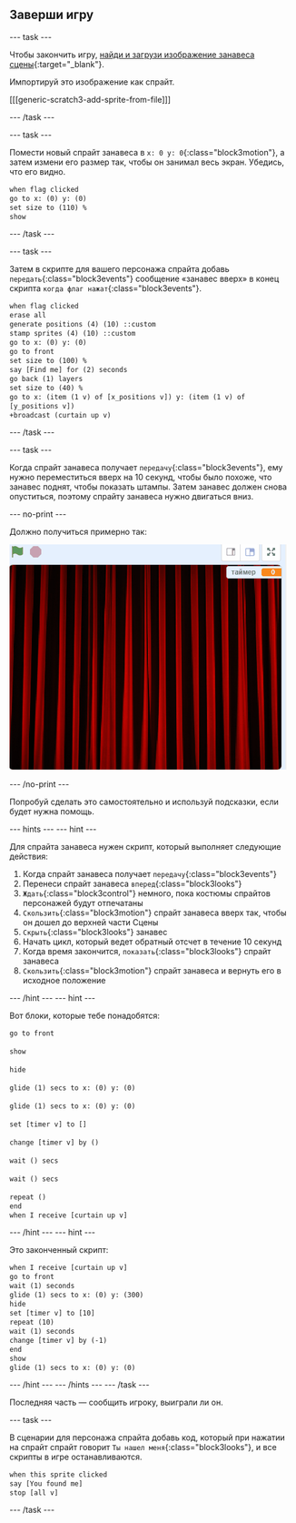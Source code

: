 ## Заверши игру

\--- task \---

Чтобы закончить игру, [найди и загрузи изображение занавеса сцены](https://www.google.co.uk/search?q=stage+curtain&source=lnms&tbm=isch&sa=X&ved=0ahUKEwjKg9O1k8_VAhXSL1AKHe1HDMIQ_AUICigB&biw=1362&bih=584){:target="_blank"}.

Импортируй это изображение как спрайт.

[[[generic-scratch3-add-sprite-from-file]]]

\--- /task \---

\--- task \---

Помести новый спрайт занавеса в `x: 0 y: 0`{:class="block3motion"}, а затем измени его размер так, чтобы он занимал весь экран. Убедись, что его видно.

```blocks3
when flag clicked
go to x: (0) y: (0)
set size to (110) %
show
```

\--- /task \---

\--- task \---

Затем в скрипте для вашего персонажа спрайта добавь `передать`{:class="block3events"} сообщение «занавес вверх» в конец скрипта `когда флаг нажат`{:class="block3events"}.

```blocks3
when flag clicked
erase all
generate positions (4) (10) ::custom
stamp sprites (4) (10) ::custom
go to x: (0) y: (0)
go to front
set size to (100) %
say [Find me] for (2) seconds
go back (1) layers
set size to (40) %
go to x: (item (1 v) of [x_positions v]) y: (item (1 v) of [y_positions v])
+broadcast (curtain up v)
```

\--- /task \---

\--- task \---

Когда спрайт занавеса получает `передачу`{:class="block3events"}, ему нужно переместиться вверх на 10 секунд, чтобы было похоже, что занавес поднят, чтобы показать штампы. Затем занавес должен снова опуститься, поэтому спрайту занавеса нужно двигаться вниз.

\--- no-print \---

Должно получиться примерно так:

![демо 2](images/demo_2.gif)

\--- /no-print \---

Попробуй сделать это самостоятельно и используй подсказки, если будет нужна помощь.

\--- hints \--- \--- hint \---

Для спрайта занавеса нужен скрипт, который выполняет следующие действия:

1. Когда спрайт занавеса получает `передачу`{:class="block3events"}
2. Перенеси спрайт занавеса `вперед`{:class="block3looks"}
3. `Ждать`{:class="block3control"} немного, пока костюмы спрайтов персонажей будут отпечатаны
4. `Скользить`{:class="block3motion"} спрайт занавеса вверх так, чтобы он дошел до верхней части Сцены
5. `Скрыть`{:class="block3looks"} занавес
6. Начать цикл, который ведет обратный отсчет в течение 10 секунд
7. Когда время закончится, `показать`{:class="block3looks"} спрайт занавеса
8. `Скользить`{:class="block3motion"} спрайт занавеса и вернуть его в исходное положение

\--- /hint \--- \--- hint \---

Вот блоки, которые тебе понадобятся:

```blocks3
go to front

show

hide

glide (1) secs to x: (0) y: (0)

glide (1) secs to x: (0) y: (0)

set [timer v] to []

change [timer v] by ()

wait () secs

wait () secs

repeat ()
end
when I receive [curtain up v]
```

\--- /hint \--- \--- hint \---

Это законченный скрипт:

```blocks3
when I receive [curtain up v]
go to front
wait (1) seconds
glide (1) secs to x: (0) y: (300)
hide
set [timer v] to [10]
repeat (10)
wait (1) seconds
change [timer v] by (-1)
end
show
glide (1) secs to x: (0) y: (0)
```

\--- /hint \--- \--- /hints \--- \--- /task \---

Последняя часть — сообщить игроку, выиграли ли он.

\--- task \---

В сценарии для персонажа спрайта добавь код, который при нажатии на спрайт спрайт говорит `Ты нашел меня`{:class="block3looks"}, и все скрипты в игре останавливаются.

```blocks3
when this sprite clicked
say [You found me]
stop [all v]
```

\--- /task \---